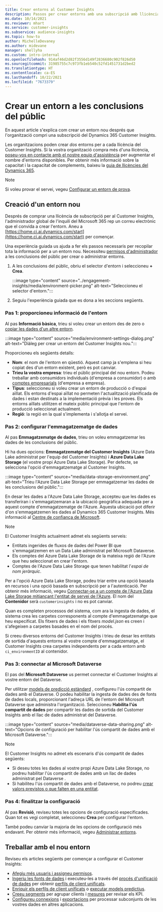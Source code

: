 ```yaml
---
title: Crear entorns al Customer Insights
description: Passos per crear entorns amb una subscripció amb llicència per al Dynamics 365 Customer Insights.
ms.date: 10/14/2021
ms.reviewer: mhart
ms.service: customer-insights
ms.subservice: audience-insights
ms.topic: how-to
author: MichelleDevaney
ms.author: midevane
manager: shellyha
ms.custom: intro-internal
ms.openlocfilehash: 914af46d2d82f3556d149f2836680c902f826d50
ms.sourcegitcommit: 31985755c7c973fb1eb540c52fd1451731d2bed2
ms.translationtype: HT
ms.contentlocale: ca-ES
ms.lasthandoff: 10/22/2021
ms.locfileid: "7673379"
---
```

# <a name="create-an-environment-in-audience-insights"></a>Crear un entorn a les conclusions del públic

En aquest article s'explica com crear un entorn nou després que l'organització compri una subscripció del Dynamics 365 Customer Insights. 

Les organitzacions poden crear *dos* entorns per a cada llicència del Customer Insights. Si la vostra organització compra més d'una llicència, [poseu-vos en contacte amb el nostre equip d'assistència](https://go.microsoft.com/fwlink/?linkid=2079641) per augmentar el nombre d'entorns disponibles. Per obtenir més informació sobre la capacitat i la capacitat de complements, baixeu la [guia de llicències del Dynamics 365](https://go.microsoft.com/fwlink/?LinkId=866544).

> [!NOTE]
> Si voleu provar el servei, vegeu [Configurar un entorn de prova](../trial-signup.md).

## <a name="create-a-new-environment"></a>Creació d'un entorn nou

Després de comprar una llicència de subscripció per al Customer Insights, l'administrador global de l'inquilí del Microsoft 365 rep un correu electrònic que el convida a crear l'entorn. Aneu a [https://home.ci.ai.dynamics.com/start](https://home.ci.ai.dynamics.com/start) per començar. 

Una experiència guiada us ajuda a fer els passos necessaris per recopilar tota la informació per a un entorn nou. Necessiteu [permisos d'administrador](permissions.md) a les conclusions del públic per crear o administrar entorns.

1. A les conclusions del públic, obriu el selector d'entorn i seleccioneu **+ Crea**.
  
   :::image type="content" source="../engagement-insights/media/environment-picker.png" alt-text="Seleccioneu el selector d'entorn.":::

1. Seguiu l'experiència guiada que es dona a les seccions següents.

### <a name="step-1-provide-environment-information"></a>Pas 1: proporcioneu informació de l'entorn

Al pas **Informació bàsica**, trieu si voleu crear un entorn des de zero o [copiar les dades d'un altre entorn](manage-environments.md#copy-the-environment-configuration).

   :::image type="content" source="media/environment-settings-dialog.png" alt-text="Diàleg per crear un entorn del Customer Insights nou.":::

Proporcioneu els següents detalls:
   - **Nom**: el nom de l'entorn en qüestió. Aquest camp ja s'emplena si heu copiat des d'un entorn existent, però es pot canviar.
   - **Trieu la vostra empresa**: trieu el públic principal del nou entorn. Podeu treballar amb consumidors individuals (d'empresa a consumidor) o amb [comptes empresarials](work-with-business-accounts.md) (d'empresa a empresa).
   - **Tipus**: seleccioneu si voleu crear un entorn de producció o d'espai aïllat. Els entorns d'espai aïllat no permeten l'actualització planificada de dades i estan destinats a la implementació prèvia i les proves. Els entorns aïllats utilitzen el mateix públic principal que l'entorn de producció seleccionat actualment.
   - **Regió**: la regió en la qual s'implementa i s'allotja el servei.

### <a name="step-2-configure-data-storage"></a>Pas 2: configurar l'emmagatzematge de dades

Al pas **Emmagatzematge de dades**, trieu on voleu emmagatzemar les dades de les conclusions del públic.

Hi ha dues opcions: **Emmagatzematge del Customer Insights** (Azure Data Lake administrat per l'equip del Customer Insights) i **Azure Data Lake Storage** (el vostre propi Azure Data Lake Storage). Per defecte, se selecciona l'opció d'emmagatzematge al Customer Insights.

:::image type="content" source="media/data-storage-environment.png" alt-text="Trieu l'Azure Data Lake Storage per emmagatzemar les dades de les conclusions del públic.":::

En desar les dades a l'Azure Data Lake Storage, accepteu que les dades es transferiran i s'emmagatzemaran a la ubicació geogràfica adequada per a aquest compte d'emmagatzematge de l'Azure. Aquesta ubicació pot diferir d'on s'emmagatzemen les dades al Dynamics 365 Customer Insights. Més informació al [Centre de confiança de Microsoft](https://www.microsoft.com/trust-center).

> [!NOTE]
> El Customer Insights actualment admet els següents serveis:
> - Entitats ingerides de fluxos de dades del Power BI que s'emmagatzemen en un Data Lake administrat pel Microsoft Dataverse.  
> - Els comptes del Azure Data Lake Storage de la mateixa regió de l'Azure que heu seleccionat en crear l'entorn.
> - Comptes de l'Azure Data Lake Storage que tenen habilitat l'*espai de nom jeràrquic*.

Per a l'opció Azure Data Lake Storage, podeu triar entre una opció basada en recursos i una opció basada en subscripció per a l'autenticació. Per obtenir més informació, vegeu [Connectar-se a un compte de l'Azure Data Lake Storage mitjançant l'entitat de servei de l'Azure](connect-service-principal.md). El nom del **Contenidor** serà `customerinsights` i no es pot canviar.

Quan es completen processos del sistema, com ara la ingesta de dades, el sistema crea les carpetes corresponents al compte d'emmagatzematge que heu especificat. Els fitxers de dades i els fitxers *model.json* es creen i s'afegeixen a carpetes basades en el nom del procés.

Si creeu diversos entorns del Customer Insights i trieu de desar les entitats de sortida d'aquests entorns al vostre compte d'emmagatzematge, el Customer Insights crea carpetes independents per a cada entorn amb `ci_environmentID` al contenidor.

### <a name="step-3-connect-to-microsoft-dataverse"></a>Pas 3: connectar al Microsoft Dataverse
   
El pas del **Microsoft Dataverse** us permet connectar el Customer Insights al vostre entorn del Dataverse.

Per utilitzar [models de predicció estàndard](predictions-overview.md#out-of-box-models) , configureu l'ús compartit de dades amb el Dataverse. O podeu habilitar la ingesta de dades des de fonts de dades locals, proporcionant l'adreça URL de l'entorn del Microsoft Dataverse que administra l'organització. Seleccioneu **Habilita l'ús compartit de dades** per compartir les dades de sortida del Customer Insights amb el llac de dades administrat del Dataverse.

:::image type="content" source="media/dataverse-data-sharing.png" alt-text="Opcions de configuració per habilitar l'ús compartit de dades amb el Microsoft Dataverse.":::

> [!NOTE]
> El Customer Insights no admet els escenaris d'ús compartit de dades següents:
> - Si deseu totes les dades al vostre propi Azure Data Lake Storage, no podreu habilitar l'ús compartit de dades amb un llac de dades administrat pel Dataverse .
> - Si habiliteu l'ús compartit de dades amb el Dataverse, no podreu [crear valors previstos o que falten en una entitat](predictions.md).

### <a name="step-4-finalize-the-settings"></a>Pas 4: finalitzar la configuració

Al pas **Revisió**, reviseu totes les opcions de configuració especificades. Quan tot es vegi completat, seleccioneu **Crea** per configurar l'entorn. 

També podeu canviar la majoria de les opcions de configuració més endavant. Per obtenir més informació, vegeu [Administrar entorns](manage-environments.md).

## <a name="work-with-your-new-environment"></a>Treballar amb el nou entorn

Reviseu els articles següents per començar a configurar el Customer Insights: 

- [Afegiu més usuaris i assigneu permisos](permissions.md).
- [Ingeriu les fonts de dades](data-sources.md) i executeu-les a través del [procés d'unificació de dades](data-unification.md) per obtenir [perfils de client unificats](customer-profiles.md).
- [Enriquir els perfils de client unificats](enrichment-hub.md) o [executar models predictius](predictions-overview.md).
- [Creeu segments](segments.md) per agrupar clients i [mesures](measures.md) per revisar els KPI.
- [Configureu connexions](connections.md) i [exportacions](export-destinations.md) per processar subconjunts de les vostres dades en altres aplicacions.
